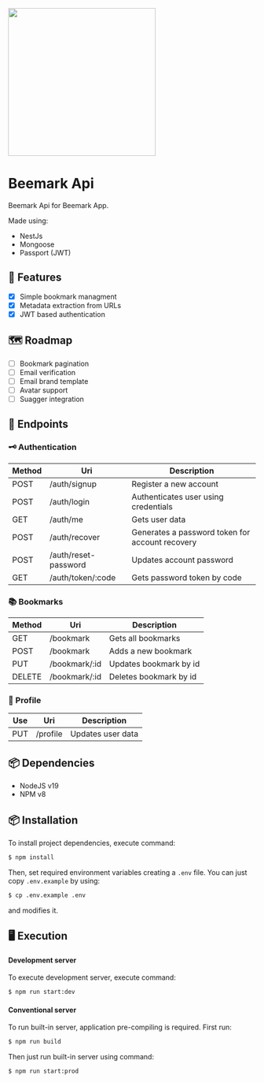 <img src="https://github.com/noskymunzen/Next-Beemark-App/blob/main/public/beemark.png" width="300">

# Beemark Api

Beemark Api for Beemark App.

Made using:

- NestJs
- Mongoose
- Passport (JWT)

## 🐝 Features

- [x] Simple bookmark managment
- [x] Metadata extraction from URLs
- [x] JWT based authentication

## 🗺️ Roadmap

- [ ] Bookmark pagination
- [ ] Email verification
- [ ] Email brand template
- [ ] Avatar support
- [ ] Suagger integration

## 🔌 Endpoints

### 🗝️ Authentication

| Method | Uri                  | Description                                     |
| ------ | -------------------- | ----------------------------------------------- |
| POST   | /auth/signup         | Register a new account                          |
| POST   | /auth/login          | Authenticates user using credentials            |
| GET    | /auth/me             | Gets user data                                  |
| POST   | /auth/recover        | Generates a password token for account recovery |
| POST   | /auth/reset-password | Updates account password                        |
| GET    | /auth/token/:code    | Gets password token by code                     |

### 📚 Bookmarks

| Method | Uri           | Description            |
| ------ | ------------- | ---------------------- |
| GET    | /bookmark     | Gets all bookmarks     |
| POST   | /bookmark     | Adds a new bookmark    |
| PUT    | /bookmark/:id | Updates bookmark by id |
| DELETE | /bookmark/:id | Deletes bookmark by id |

### 🧑 Profile

| Use | Uri      | Description       |
| --- | -------- | ----------------- |
| PUT | /profile | Updates user data |


## 📦 Dependencies

- NodeJS v19
- NPM v8

## 📦 Installation

To install project dependencies, execute command:

```bash
$ npm install
```

Then, set required environment variables creating a `.env` file. You can just copy `.env.example` by using:
```bash
$ cp .env.example .env
```
and modifies it.

## 🖥 Execution

#### Development server

To execute development server, execute command:

```bash
$ npm run start:dev
```

#### Conventional server

To run built-in server, application pre-compiling is required. First run:

```bash
$ npm run build
```

Then just run built-in server using command:

```bash
$ npm run start:prod
```


